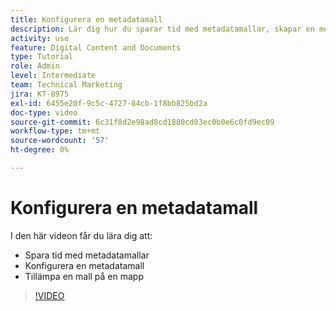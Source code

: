 ```yaml
---
title: Konfigurera en metadatamall
description: Lär dig hur du sparar tid med metadatamallar, skapar en metadatamall och använder en mall för en mapp i [!UICONTROL WORKFRONT DAM].
activity: use
feature: Digital Content and Documents
type: Tutorial
role: Admin
level: Intermediate
team: Technical Marketing
jira: KT-8975
exl-id: 6455e20f-9c5c-4727-84cb-1f8bb825bd2a
doc-type: video
source-git-commit: 6c31f8d2e98ad8cd1880cd03ec0b0e6c0fd9ec09
workflow-type: tm+mt
source-wordcount: '57'
ht-degree: 0%

---
```


# Konfigurera en metadatamall

I den här videon får du lära dig att:

* Spara tid med metadatamallar
* Konfigurera en metadatamall
* Tillämpa en mall på en mapp

>[!VIDEO](https://video.tv.adobe.com/v/335238/?quality=12&learn=on)
